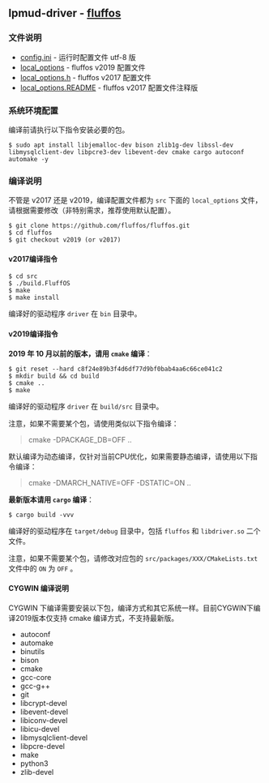 ## lpmud-driver - [fluffos](https://github.com/fluffos/fluffos)

### 文件说明

 - [config.ini](config.ini) - 运行时配置文件 utf-8 版
 - [local_options](local_options) - fluffos v2019 配置文件
 - [local_options.h](local_options.h) - fluffos v2017 配置文件
 - [local_options.README](local_options.README) - fluffos v2017 配置文件注释版

### 系统环境配置

编译前请执行以下指令安装必要的包。

```
$ sudo apt install libjemalloc-dev bison zlib1g-dev libssl-dev libmysqlclient-dev libpcre3-dev libevent-dev cmake cargo autoconf automake -y
```

### 编译说明

不管是 v2017 还是 v2019，编译配置文件都为 `src` 下面的 `local_options` 文件，请根据需要修改（非特别需求，推荐使用默认配置）。

```
$ git clone https://github.com/fluffos/fluffos.git
$ cd fluffos
$ git checkout v2019 (or v2017)
```

#### v2017编译指令

```
$ cd src
$ ./build.FluffOS
$ make
$ make install
```
编译好的驱动程序 `driver` 在 `bin` 目录中。

#### v2019编译指令

**2019 年 10 月以前的版本，请用 `cmake` 编译**：

```
$ git reset --hard c8f24e89b3f4d6df77d9bf0bab4aa6c66ce041c2
$ mkdir build && cd build
$ cmake ..
$ make
```
编译好的驱动程序 `driver` 在 `build/src` 目录中。

注意，如果不需要某个包，请使用类似以下指令编译：

> cmake -DPACKAGE_DB=OFF ..

默认编译为动态编译，仅针对当前CPU优化，如果需要静态编译，请使用以下指令编译：

> cmake -DMARCH_NATIVE=OFF -DSTATIC=ON ..

**最新版本请用 `cargo` 编译**：

```
$ cargo build -vvv
```
编译好的驱动程序在 `target/debug` 目录中，包括 `fluffos` 和 `libdriver.so` 二个文件。

注意，如果不需要某个包，请修改对应包的 `src/packages/XXX/CMakeLists.txt` 文件中的 `ON` 为 `OFF` 。


#### CYGWIN 编译说明

CYGWIN 下编译需要安装以下包，编译方式和其它系统一样。目前CYGWIN下编译2019版本仅支持 cmake 编译方式，不支持最新版。

- autoconf
- automake
- binutils
- bison
- cmake
- gcc-core
- gcc-g++
- git
- libcrypt-devel
- libevent-devel
- libiconv-devel
- libicu-devel
- libmysqlclient-devel
- libpcre-devel
- make
- python3
- zlib-devel

